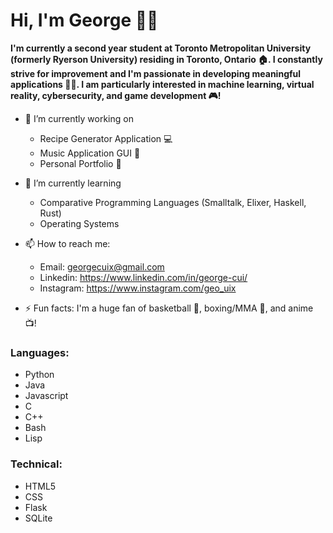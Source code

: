 # Hi, I'm George 🙂👋
**I'm currently a second year student at Toronto Metropolitan University (formerly Ryerson University) residing in Toronto, Ontario 🏠. I constantly strive for improvement and I'm passionate in developing meaningful applications 🧑‍🏭. I am particularly interested in machine learning, virtual reality, cybersecurity, and game development 🎮!**

- 🔭 I’m currently working on
  - Recipe Generator Application 💻
  - Music Application GUI 🎵
  - Personal Portfolio 📖

- 🌱 I’m currently learning
  - Comparative Programming Languages (Smalltalk, Elixer, Haskell, Rust)
  - Operating Systems
    
- 📫 How to reach me:
  - Email: georgecuix@gmail.com
  - Linkedin: https://www.linkedin.com/in/george-cui/
  - Instagram: https://www.instagram.com/geo_uix
  
- ⚡ Fun facts: I'm a huge fan of basketball 🏀, boxing/MMA 🥊, and anime 📺!

### Languages:
- Python
- Java
- Javascript
- C
- C++
- Bash
- Lisp

### Technical:
- HTML5
- CSS
- Flask
- SQLite
  
<!--
**georgecuiX/georgecuiX** is a ✨ _special_ ✨ repository because its `README.md` (this file) appears on your GitHub profile.

Here are some ideas to get you started:

- 🔭 I’m currently working on ...
- 🌱 I’m currently learning ...
- 👯 I’m looking to collaborate on ...
- 🤔 I’m looking for help with ...
- 💬 Ask me about ...
- 📫 How to reach me: ...
- 😄 Pronouns: ...
- ⚡ Fun fact: ...
-->
